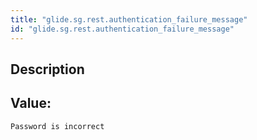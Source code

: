 ```yaml
---
title: "glide.sg.rest.authentication_failure_message"
id: "glide.sg.rest.authentication_failure_message"
---
```

## Description



## Value: 
```
Password is incorrect
```